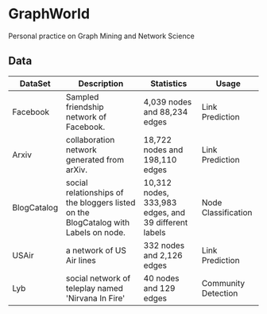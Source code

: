 # GraphWorld
Personal practice on Graph Mining and Network Science

## Data

| DataSet     | Description | Statistics | Usage |
| ----------- | ----------- | ---------- | ----- |
| Facebook    | Sampled friendship network of Facebook. | 4,039 nodes and 88,234 edges | Link Prediction |
| Arxiv       | collaboration network generated from arXiv.  | 18,722 nodes and 198,110 edges | Link Prediction |
| BlogCatalog | social relationships of the bloggers listed on the BlogCatalog with Labels on node. | 10,312 nodes, 333,983 edges, and 39 different labels | Node Classification |
| USAir       | a network of US Air lines  | 332 nodes and 2,126 edges | Link Prediction |
| Lyb         | social network of teleplay named 'Nirvana In Fire' | 40 nodes and 129 edges | Community Detection |


